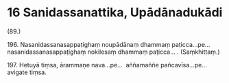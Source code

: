 

# 16 Sanidassanattika, Upādānadukādi


(89.)

196\. Nasanidassanasappaṭighaṃ noupādānaṃ dhammaṃ paṭicca…pe…  nasanidassanasappaṭighaṃ nokilesaṃ dhammaṃ paṭicca… . (Saṃkhittaṃ.)

197\. Hetuyā tiṃsa, ārammaṇe nava…pe…  aññamaññe pañcavīsa…pe…  avigate tiṃsa.



